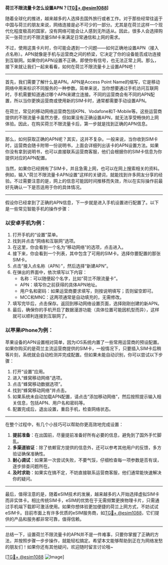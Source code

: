 **荷兰不限流量卡怎么设置APN？[[TG💪+ @esim1088](https://t.me/s/esim1088)]**

随着全球化的推进，越来越多的人选择去国外旅行或者工作。对于那些经常往返于中国与荷兰的朋友来说，网络连接是必不可少的一部分。尤其是在荷兰这样一个现代化程度极高的国家，没有网络可能会让人感到无所适从。因此，很多人会选择购买一张荷兰的不限流量SIM卡来满足日常通信和上网的需求。

不过，使用这类卡片时，你可能会遇到一个问题——如何正确地设置APN（接入点名称）。APN就像是手机与运营商之间的桥梁，它决定了你的设备能否成功连接到互联网。如果你的APN设置不正确，即使你有信号，也无法正常上网。那么，接下来就让我们一起来看看，如何在荷兰不限流量卡上设置APN吧！

---

首先，我们需要了解什么是APN。APN是Access Point Name的缩写，它是移动网络中用来标识不同服务的一种参数。简单来说，当你想要通过手机访问互联网时，手机需要知道通过哪个APN来建立连接。不同的运营商会有不同的APN配置，所以当你更换运营商或使用新的SIM卡时，通常都需要手动设置APN。

在荷兰，常见的移动网络运营商包括KPN、Vodafone和T-Mobile等。这些运营商提供的不限流量卡虽然方便，但如果没有正确设置APN，就无法享受畅快的上网体验。因此，在购买荷兰不限流量卡后，第一步就是找到正确的APN信息。

---

那么，如何获取正确的APN呢？其实，这并不复杂。一般来说，当你收到SIM卡时，运营商会随卡附带一份说明书，上面会详细列出该卡的APN设置方法。如果你没有拿到说明书，也可以直接联系运营商客服，他们会根据你的SIM卡信息为你提供对应的APN配置。

当然，如果你已经拥有了SIM卡，并且急需上网，也可以在网上搜索相关的资料。例如，输入“荷兰不限流量卡APN设置”这样的关键词，就能找到许多网友分享的经验。不过需要注意的是，网上的信息可能因时间推移而失效，所以在实际操作前最好先确认一下是否适用于你的具体情况。

---

假设你已经拿到了正确的APN信息，下一步就是进入手机设置进行配置了。以下是一些常见智能手机的操作步骤：

### **以安卓手机为例：**
1. 打开手机的“设置”菜单。
2. 找到并点击“网络和互联网”选项。
3. 在这里，你会看到一个名为“移动网络”的选项，点击进入。
4. 接下来，你会看到一个列表，其中包含了可用的SIM卡。选择你要配置的那张SIM卡。
5. 点击“接入点名称（APN）”，然后选择“新建APN”。
6. 在弹出的界面中，依次填写以下内容：
   - 名称：可以随便起个名字，比如“荷兰不限流量卡”。
   - APN：填写你之前获得的具体APN地址。
   - 用户名和密码：如果运营商要求填写，则按说明填写；否则留空即可。
   - MCC和MNC：这两项通常是自动填充的，无需修改。
7. 填写完毕后，点击保存。返回到移动网络设置页面，选择刚刚创建的新APN。
8. 最后，确保你的手机开启了数据漫游功能（具体位置可能因机型而异），这样就可以顺利连接到互联网了。

### **以苹果iPhone为例：**
苹果设备的APN设置相对简单，因为iOS系统内置了一些常用运营商的预设配置。如果你购买的是荷兰主流运营商提供的SIM卡，一般情况下，只要插入SIM卡后稍等片刻，系统就会自动检测并完成配置。但如果未能自动识别，你可以尝试以下步骤：

1. 打开“设置”应用。
2. 进入“蜂窝移动网络”选项。
3. 点击“蜂窝移动数据选项”。
4. 找到“蜂窝移动网络”并点击。
5. 如果系统未自动加载APN配置，请点击“添加移动网络”，然后按照提示输入相关信息，包括APN、用户名和密码等。
6. 配置完成后，退出设置，重启手机，检查网络状态。

---

在整个过程中，有几个小技巧可以帮助你更高效地完成设置：

1. **提前准备**：在出国前，尽量提前准备好所有必要的信息，避免到了国外手忙脚乱。
2. **多渠道验证**：除了依赖官方提供的信息外，还可以参考其他用户的反馈，多方验证确保准确性。
3. **耐心调试**：如果第一次尝试失败，不要气馁，仔细检查每一项参数是否有误，逐步排查问题所在。
4. **及时求助**：如果实在搞不定，不妨直接联系运营商客服，他们通常能快速解决你的疑问。

---

最后，值得注意的是，随着eSIM技术的发展，越来越多的人开始选择虚拟SIM卡而非实体卡。相比传统SIM卡，eSIM的优势在于无需频繁更换物理卡片，只需通过手机端下载即可激活使用。如果你想体验更加便捷的荷兰上网方式，不妨试试eSIM卡。目前市面上有许多优质的eSIM服务商，如[TG💪+ @esim1088](https://t.me/s/esim1088)，它们提供的产品和服务都非常可靠，值得信赖。

---

总结一下，设置荷兰不限流量卡的APN并不是一件难事，只要你掌握了正确的方法，并按照步骤一步步操作，就能轻松搞定。希望本文能够帮助到正在为网络发愁的朋友们！如果你还有其他疑问，欢迎随时留言讨论哦~

[[TG💪+ @esim1088](https://t.me/s/esim1088) ![Image](https://i.postimg.cc/4NQfJmqS/Snipaste-2025-05-13-00-14-12.png)]